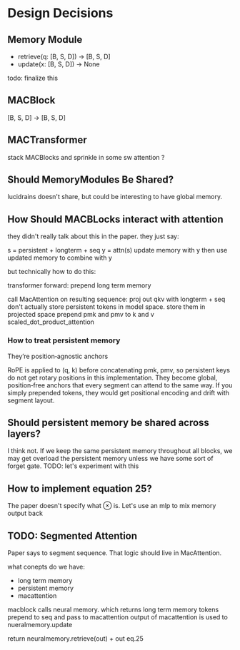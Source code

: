 # Design Decisions

## Memory Module 
- retrieve(q: [B, S, D]) -> [B, S, D]
- update(x: [B, S, D]) -> None

todo: finalize this

## MACBlock 
[B, S, D] -> [B, S, D]


## MACTransformer

stack MACBlocks and sprinkle in some sw attention ?

## Should MemoryModules Be Shared? 

lucidrains doesn't share, but could be interesting to have global memory. 

## How Should MACBLocks interact with attention 

they didn't really talk about this in the paper. they just say: 

s = persistent + longterm + seq
y = attn(s)
update memory with y 
then use updated memory to combine with y 


but technically how to do this: 

transformer forward:
    prepend long term memory 

call MacAttention on resulting sequence: 
    proj out qkv with longterm + seq
    don't actually store persistent tokens in model space. store them in projected space
    prepend pmk and pmv to k and v
    scaled_dot_product_attention 


### How to treat persistent memory 
They’re position‑agnostic anchors

RoPE is applied to (q, k) before concatenating pmk, pmv, so persistent keys do not get rotary positions in this implementation. They become global, position‑free anchors that every segment can attend to the same way. If you simply prepended tokens, they would get positional encoding and drift with segment layout.

## Should persistent memory be shared across layers? 
I think not. If we keep the same persistent memory throughout all blocks, we may get overload the persistent memory unless we have some sort of forget gate. 
TODO: let's experiment with this

## How to implement equation 25? 
The paper doesn't specify what ⊗ is. Let's use an mlp to mix memory output back 


## TODO: Segmented Attention
Paper says to segment sequence. That logic should live in MacAttention. 






what conepts do we have: 
- long term memory 
- persistent memory 
- macattention 

macblock calls neural memory. which returns long term memory tokens
prepend to seq and pass to macattention 
output of macattention is used to nueralmemory.update

return neuralmemory.retrieve(out) + out  eq.25


